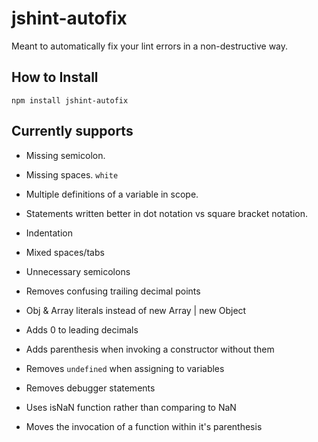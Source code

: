# jshint-autofix

Meant to automatically fix your lint errors in a non-destructive way.

## How to Install

    npm install jshint-autofix

## Currently supports

* Missing semicolon.

* Missing spaces. `white`

* Multiple definitions of a variable in scope.

* Statements written better in dot notation vs square bracket notation.

* Indentation

* Mixed spaces/tabs

* Unnecessary semicolons

* Removes confusing trailing decimal points

* Obj & Array literals instead of new Array | new Object

* Adds 0 to leading decimals

* Adds parenthesis when invoking a constructor without them

* Removes `undefined` when assigning to variables

* Removes debugger statements

* Uses isNaN function rather than comparing to NaN

* Moves the invocation of a function within it's parenthesis
